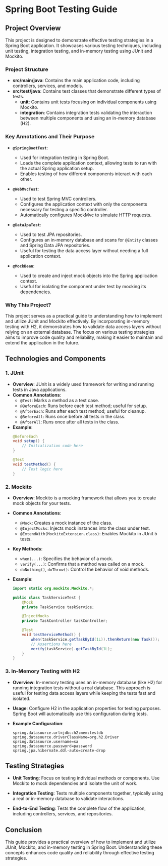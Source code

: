# Spring Boot Testing Guide

## Project Overview

This project is designed to demonstrate effective testing strategies in a Spring Boot application. It showcases various testing techniques, including unit testing, integration testing, and in-memory testing using JUnit and Mockito.

### Project Structure

- **src/main/java**: Contains the main application code, including controllers, services, and models.
- **src/test/java**: Contains test classes that demonstrate different types of tests.
  - **unit**: Contains unit tests focusing on individual components using Mockito.
  - **integration**: Contains integration tests validating the interaction between multiple components and using an in-memory database (H2).

### Key Annotations and Their Purpose

- **`@SpringBootTest`**: 
  - Used for integration testing in Spring Boot.
  - Loads the complete application context, allowing tests to run with the actual Spring application setup.
  - Enables testing of how different components interact with each other.

- **`@WebMvcTest`**:
  - Used to test Spring MVC controllers.
  - Configures the application context with only the components necessary for testing a specific controller.
  - Automatically configures MockMvc to simulate HTTP requests.

- **`@DataJpaTest`**:
  - Used to test JPA repositories.
  - Configures an in-memory database and scans for `@Entity` classes and Spring Data JPA repositories.
  - Useful for testing the data access layer without needing a full application context.

- **`@MockBean`**:
  - Used to create and inject mock objects into the Spring application context.
  - Useful for isolating the component under test by mocking its dependencies.

### Why This Project?

This project serves as a practical guide to understanding how to implement and utilize JUnit and Mockito effectively. By incorporating in-memory testing with H2, it demonstrates how to validate data access layers without relying on an external database. The focus on various testing strategies aims to improve code quality and reliability, making it easier to maintain and extend the application in the future.

## Technologies and Components

### 1. JUnit

- **Overview**: JUnit is a widely used framework for writing and running tests in Java applications.
- **Common Annotations**:
  - `@Test`: Marks a method as a test case.
  - `@BeforeEach`: Runs before each test method; useful for setup.
  - `@AfterEach`: Runs after each test method; useful for cleanup.
  - `@BeforeAll`: Runs once before all tests in the class.
  - `@AfterAll`: Runs once after all tests in the class.
- **Example**:
  ```java
  @BeforeEach
  void setup() {
      // Initialization code here
  }

  @Test
  void testMethod() {
      // Test logic here
  }

### 2. Mockito

- **Overview**: Mockito is a mocking framework that allows you to create mock objects for your tests.

- **Common Annotations**:
  - `@Mock`: Creates a mock instance of the class.
  - `@InjectMocks`: Injects mock instances into the class under test.
  - `@ExtendWith(MockitoExtension.class)`: Enables Mockito in JUnit 5 tests.

- **Key Methods**:
  - `when(...)`: Specifies the behavior of a mock.
  - `verify(...)`: Confirms that a method was called on a mock.
  - `doNothing()`, `doThrow()`: Control the behavior of void methods.

- **Example**:
  ```java
  import static org.mockito.Mockito.*;

  public class TaskServiceTest {
      @Mock
      private TaskService taskService;

      @InjectMocks
      private TaskController taskController;

      @Test
      void testServiceMethod() {
          when(taskService.getTaskById(1L)).thenReturn(new Task());
          // Assertions here
          verify(taskService).getTaskById(1L);
      }
  }

### 3. In-Memory Testing with H2

- **Overview**: In-memory testing uses an in-memory database (like H2) for running integration tests without a real database. This approach is useful for testing data access layers while keeping the tests fast and isolated.

- **Usage**: Configure H2 in the application properties for testing purposes. Spring Boot will automatically use this configuration during tests.

- **Example Configuration**:
  ```properties
  spring.datasource.url=jdbc:h2:mem:testdb
  spring.datasource.driverClassName=org.h2.Driver
  spring.datasource.username=sa
  spring.datasource.password=password
  spring.jpa.hibernate.ddl-auto=create-drop

## Testing Strategies

- **Unit Testing**: Focus on testing individual methods or components. Use Mockito to mock dependencies and isolate the unit of work.

- **Integration Testing**: Tests multiple components together, typically using a real or in-memory database to validate interactions.

- **End-to-End Testing**: Tests the complete flow of the application, including controllers, services, and repositories.

## Conclusion

This guide provides a practical overview of how to implement and utilize JUnit, Mockito, and in-memory testing in Spring Boot. Understanding these concepts enhances code quality and reliability through effective testing strategies.
